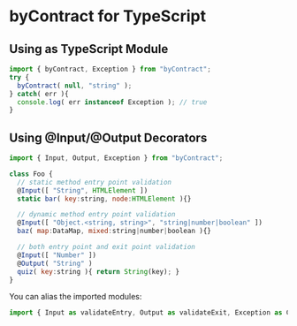 # byContract for TypeScript

## Using as TypeScript Module

```javascript
import { byContract, Exception } from "byContract";
try {
  byContract( null, "string" );
} catch( err ){
  console.log( err instanceof Exception ); // true
}
```

## Using @Input/@Output Decorators

```javascript
import { Input, Output, Exception } from "byContract";

class Foo {
  // static method entry point validation
  @Input([ "String", HTMLElement ])
  static bar( key:string, node:HTMLElement ){}

  // dynamic method entry point validation
  @Input([ "Object.<string, string>", "string|number|boolean" ])
  baz( map:DataMap, mixed:string|number|boolean ){}

  // both entry point and exit point validation
  @Input([ "Number" ])
  @Output( "String" )
  quiz( key:string ){ return String(key); }
}

```
You can alias the imported modules:

```javascript
import { Input as validateEntry, Output as validateExit, Exception as ContractException } from "byContract";
```
